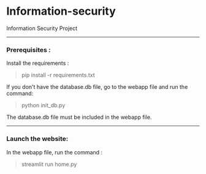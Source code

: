 # Information-security
Information Security Project

---

### Prerequisites : 

Install the requirements : 
> pip install -r requirements.txt

If you don't have the database.db file, go to the webapp file and run the command: 
> python init_db.py 

The database.db file must be included in the webapp file.

---

### Launch the website: 

In the webapp file, run the command : 
> streamlit run home.py